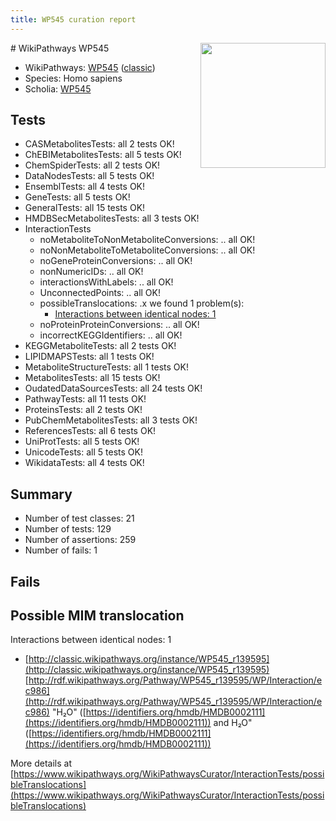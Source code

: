 ```yaml
---
title: WP545 curation report
---
```


<img style="float: right; width: 200px" src="https://upload.wikimedia.org/wikipedia/commons/thumb/8/83/Wplogo_with_text_500.png/640px-Wplogo_with_text_500.png" />
# WikiPathways WP545

* WikiPathways: [WP545](https://wikipathways.org/pathways/WP545) ([classic](https://classic.wikipathways.org/instance/WP545))
* Species: Homo sapiens
* Scholia: [WP545](https://scholia.toolforge.org/wikipathways/WP545)
## Tests
* CASMetabolitesTests: all 2 tests OK!
* ChEBIMetabolitesTests: all 5 tests OK!
* ChemSpiderTests: all 2 tests OK!
* DataNodesTests: all 5 tests OK!
* EnsemblTests: all 4 tests OK!
* GeneTests: all 5 tests OK!
* GeneralTests: all 15 tests OK!
* HMDBSecMetabolitesTests: all 3 tests OK!
* InteractionTests
    * noMetaboliteToNonMetaboliteConversions: .. all OK!
    * noNonMetaboliteToMetaboliteConversions: .. all OK!
    * noGeneProteinConversions: .. all OK!
    * nonNumericIDs: .. all OK!
    * interactionsWithLabels: .. all OK!
    * UnconnectedPoints: .. all OK!
    * possibleTranslocations: .x we found 1 problem(s):
        * [Interactions between identical nodes: 1](#1c118206)
    * noProteinProteinConversions: .. all OK!
    * incorrectKEGGIdentifiers: .. all OK!
* KEGGMetaboliteTests: all 2 tests OK!
* LIPIDMAPSTests: all 1 tests OK!
* MetaboliteStructureTests: all 1 tests OK!
* MetabolitesTests: all 15 tests OK!
* OudatedDataSourcesTests: all 24 tests OK!
* PathwayTests: all 11 tests OK!
* ProteinsTests: all 2 tests OK!
* PubChemMetabolitesTests: all 3 tests OK!
* ReferencesTests: all 6 tests OK!
* UniProtTests: all 5 tests OK!
* UnicodeTests: all 5 tests OK!
* WikidataTests: all 4 tests OK!


## Summary

* Number of test classes: 21
* Number of tests: 129
* Number of assertions: 259
* Number of fails: 1

## Fails

<a name="1c118206" />

## Possible MIM translocation

Interactions between identical nodes: 1

* [http://classic.wikipathways.org/instance/WP545_r139595](http://classic.wikipathways.org/instance/WP545_r139595) [http://rdf.wikipathways.org/Pathway/WP545_r139595/WP/Interaction/ec986](http://rdf.wikipathways.org/Pathway/WP545_r139595/WP/Interaction/ec986) "H₂O" ([https://identifiers.org/hmdb/HMDB0002111](https://identifiers.org/hmdb/HMDB0002111)) and 
H₂O" ([https://identifiers.org/hmdb/HMDB0002111](https://identifiers.org/hmdb/HMDB0002111))


More details at [https://www.wikipathways.org/WikiPathwaysCurator/InteractionTests/possibleTranslocations](https://www.wikipathways.org/WikiPathwaysCurator/InteractionTests/possibleTranslocations)

